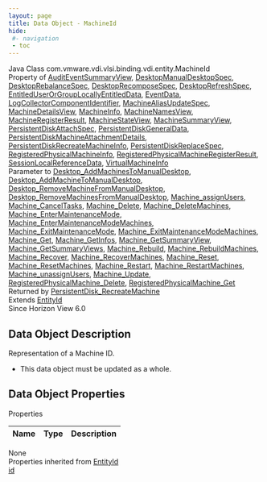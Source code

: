 ```yaml
---
layout: page
title: Data Object - MachineId
hide:
 #- navigation
 - toc
---
```


  
 
  



Java Class
    com.vmware.vdi.vlsi.binding.vdi.entity.MachineId  
Property of
     [AuditEventSummaryView](vdi.infrastructure.AuditEvent.AuditEventSummaryView.md#field_detail), [DesktopManualDesktopSpec](vdi.resources.Desktop.ManualDesktopSpec.md#field_detail), [DesktopRebalanceSpec](vdi.resources.Desktop.RebalanceSpec.md#field_detail), [DesktopRecomposeSpec](vdi.resources.Desktop.RecomposeSpec.md#field_detail), [DesktopRefreshSpec](vdi.resources.Desktop.RefreshSpec.md#field_detail), [EntitledUserOrGroupLocallyEntitledData](vdi.users.EntitledUserOrGroup.LocallyEntitledData.md#field_detail), [EventData](vdi.infrastructure.EventDatabase.EventData.md#field_detail), [LogCollectorComponentIdentifier](vdi.utils.logcollector.LogCollector.LogCollectorComponentIdentifier.md#field_detail), [MachineAliasUpdateSpec](vdi.resources.Machine.MachineAliasUpdateSpec.md#field_detail), [MachineDetailsView](vdi.resources.Machine.MachineDetailsView.md#field_detail), [MachineInfo](vdi.resources.Machine.MachineInfo.md#field_detail), [MachineNamesView](vdi.resources.Machine.MachineNamesView.md#field_detail), [MachineRegisterResult](vdi.resources.Machine.RegisterResult.md#field_detail), [MachineStateView](vdi.resources.Machine.MachineStateView.md#field_detail), [MachineSummaryView](vdi.resources.Machine.MachineSummaryView.md#field_detail), [PersistentDiskAttachSpec](vdi.resources.PersistentDisk.AttachSpec.md#field_detail), [PersistentDiskGeneralData](vdi.resources.PersistentDisk.PersistentDiskGeneralData.md#field_detail), [PersistentDiskMachineAttachmentDetails](vdi.resources.PersistentDiskQueryService.PersistentDiskMachineAttachmentDetails.md#field_detail), [PersistentDiskRecreateMachineInfo](vdi.resources.PersistentDisk.PersistentDiskRecreateMachineInfo.md#field_detail), [PersistentDiskReplaceSpec](vdi.resources.PersistentDisk.ReplaceSpec.md#field_detail), [RegisteredPhysicalMachineInfo](vdi.resources.RegisteredPhysicalMachine.RegisteredPhysicalMachineInfo.md#field_detail), [RegisteredPhysicalMachineRegisterResult](vdi.resources.RegisteredPhysicalMachine.RegisterResult.md#field_detail), [SessionLocalReferenceData](vdi.users.Session.SessionLocalReferenceData.md#field_detail), [VirtualMachineInfo](vdi.utils.virtualcenter.VirtualMachine.VirtualMachineInfo.md#field_detail)  
Parameter to
     [Desktop_AddMachinesToManualDesktop](vdi.resources.Desktop.md#addMachinesToManualDesktop), [Desktop_AddMachineToManualDesktop](vdi.resources.Desktop.md#addMachineToManualDesktop), [Desktop_RemoveMachineFromManualDesktop](vdi.resources.Desktop.md#removeMachineFromManualDesktop), [Desktop_RemoveMachinesFromManualDesktop](vdi.resources.Desktop.md#removeMachinesFromManualDesktop), [Machine_assignUsers](vdi.resources.Machine.md#assignUsers), [Machine_CancelTasks](vdi.resources.Machine.md#cancelTasks), [Machine_Delete](vdi.resources.Machine.md#delete), [Machine_DeleteMachines](vdi.resources.Machine.md#deleteMachines), [Machine_EnterMaintenanceMode](vdi.resources.Machine.md#enterMaintenanceMode), [Machine_EnterMaintenanceModeMachines](vdi.resources.Machine.md#enterMaintenanceModeMachines), [Machine_ExitMaintenanceMode](vdi.resources.Machine.md#exitMaintenanceMode), [Machine_ExitMaintenanceModeMachines](vdi.resources.Machine.md#exitMaintenanceModeMachines), [Machine_Get](vdi.resources.Machine.md#get), [Machine_GetInfos](vdi.resources.Machine.md#getInfos), [Machine_GetSummaryView](vdi.resources.Machine.md#getSummaryView), [Machine_GetSummaryViews](vdi.resources.Machine.md#getSummaryViews), [Machine_Rebuild](vdi.resources.Machine.md#rebuild), [Machine_RebuildMachines](vdi.resources.Machine.md#rebuildMachines), [Machine_Recover](vdi.resources.Machine.md#recover), [Machine_RecoverMachines](vdi.resources.Machine.md#recoverMachines), [Machine_Reset](vdi.resources.Machine.md#reset), [Machine_ResetMachines](vdi.resources.Machine.md#resetMachines), [Machine_Restart](vdi.resources.Machine.md#restart), [Machine_RestartMachines](vdi.resources.Machine.md#restartMachines), [Machine_unassignUsers](vdi.resources.Machine.md#unassignUsers), [Machine_Update](vdi.resources.Machine.md#update), [RegisteredPhysicalMachine_Delete](vdi.resources.RegisteredPhysicalMachine.md#delete), [RegisteredPhysicalMachine_Get](vdi.resources.RegisteredPhysicalMachine.md#get)  
Returned by
     [PersistentDisk_RecreateMachine](vdi.resources.PersistentDisk.md#recreateMachine)  
Extends
     [EntityId](vdi.EntityId.md)  
Since 
    Horizon View 6.0

## Data Object Description 

Representation of a Machine ID. 

  * This data object must be updated as a whole.



## Data Object Properties

Properties

Name |  Type |  Description   
---|---|---  
None  
Properties inherited from [EntityId](vdi.EntityId.md)  
[id](vdi.EntityId.md#id)  
  
  
  
  
  

